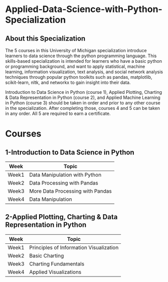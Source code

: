 # Applied-Data-Science-with-Python-Specialization
## About this Specialization
The 5 courses in this University of Michigan specialization introduce learners to data science through the python programming language. This skills-based specialization is intended for learners who have a basic python or programming background, and want to apply statistical, machine learning, information visualization, text analysis, and social network analysis techniques through popular python toolkits such as pandas, matplotlib, scikit-learn, nltk, and networkx to gain insight into their data.

Introduction to Data Science in Python (course 1), Applied Plotting, Charting & Data Representation in Python (course 2), and Applied Machine Learning in Python (course 3) should be taken in order and prior to any other course in the specialization.  After completing those, courses 4 and 5 can be taken in any order.  All 5 are required to earn a certificate.
# Courses

## 1-Introduction to Data Science in Python

       



| Week     | Topic |
| ----------- | ----------- |
| Week1      | Data Manipulation with Python       |
| Week2   | Data Processing with Pandas        |
| Week3     | More Data Processing with Pandas     |
| Week4  | Data Manipulation       |

## 2-Applied Plotting, Charting & Data Representation in Python

       



| Week     | Topic |
| ----------- | ----------- |
| Week1      | Principles of Information Visualization      |
| Week2   |  Basic Charting        |
| Week3     | Charting Fundamentals     |
| Week4  | Applied Visualizations       |

